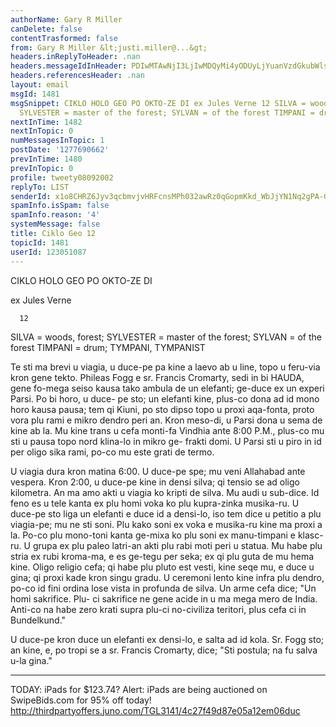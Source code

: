 ```yaml
---
authorName: Gary R Miller
canDelete: false
contentTrasformed: false
from: Gary R Miller &lt;justi.miller@...&gt;
headers.inReplyToHeader: .nan
headers.messageIdInHeader: PDIwMTAwNjI3LjIwMDQyMi4yODUyLjYuanVzdGkubWlsbGVyQGp1bm8uY29tPg==
headers.referencesHeader: .nan
layout: email
msgId: 1481
msgSnippet: CIKLO HOLO GEO PO OKTO-ZE DI ex Jules Verne 12 SILVA = woods, forest;
  SYLVESTER = master of the forest; SYLVAN = of the forest TIMPANI = drum; TYMPANI,
nextInTime: 1482
nextInTopic: 0
numMessagesInTopic: 1
postDate: '1277690662'
prevInTime: 1480
prevInTopic: 0
profile: tweety08092002
replyTo: LIST
senderId: x1o8CHRZ6Jyv3qcbmvjvHRFcnsMPh032awRz0qGopmKkd_WbJjYN1Nq2gPA-GABsob6JOTRZDtVQvsYEOhbxH_jH_3xz9zy8mCFB5Q
spamInfo.isSpam: false
spamInfo.reason: '4'
systemMessage: false
title: Ciklo Geo 12
topicId: 1481
userId: 123051087
---
```


 CIKLO HOLO GEO PO OKTO-ZE DI

 ex Jules Verne

      12

SILVA = woods, forest; 
 SYLVESTER = master of the forest; SYLVAN = of the forest
TIMPANI = drum; TYMPANI, TYMPANIST

Te sti ma brevi u viagia, u duce-pe pa kine a laevo ab u line,
topo u feru-via kron gene tekto.  Phileas Fogg e sr. Francis
Cromarty, sedi in bi HAUDA, gene fo-mega seiso kausa tako ambula
de un elefanti; ge-duce ex un experi Parsi.  Po bi horo, u duce-
pe sto; un elefanti kine, plus-co dona ad id mono horo kausa
pausa; tem qi Kiuni, po sto dipso topo u proxi aqa-fonta, proto
vora plu rami e mikro dendro peri an.  Kron meso-di, u Parsi dona
u sema de kine ab la.  Mu kine trans u cefa monti-fa Vindhia ante
8:00 P.M., plus-co mu sti u pausa topo nord klina-lo in mikro ge-
frakti domi.  U Parsi sti u piro in id per oligo sika rami, po-co
mu este grati de termo.

U viagia dura kron matina 6:00.  U duce-pe spe; mu veni Allahabad
ante vespera.  Kron 2:00, u duce-pe kine in densi silva; qi
tensio se ad oligo kilometra.  An ma amo akti u viagia ko kripti
de silva.  Mu audi u sub-dice.  Id feno es u tele kanta ex plu
homi voka ko plu kupra-zinka musika-ru.  U duce-pe sto liga un
elefanti e duce id a densi-lo, iso tem dice u petitio a plu
viagia-pe; mu ne sti soni.  Plu kako soni ex voka e musika-ru
kine ma proxi a la.  Po-co plu mono-toni kanta ge-mixa ko plu 
soni ex manu-timpani e klasc-ru.  U grupa ex plu paleo latri-an 
akti plu rabi moti peri u statua.  Mu habe plu stria ex rubi 
kroma-ma, e es ge-tegu per seka; ex qi plu guta de mu hema kine.
Oligo religio cefa; qi habe plu pluto est vesti, kine seqe mu, e 
duce u gina; qi proxi kade kron singu gradu.  U ceremoni lento 
kine infra plu dendro, po-co id fini ordina lose vista in 
profunda de silva.  Un arme cefa dice; "Un homi sakrifice.  Plu-
ci sakrifice ne gene acide in u ma mega mero de India.  Anti-co 
na habe zero krati supra plu-ci no-civiliza teritori, plus cefa 
ci in Bundelkund."

U duce-pe kron duce un elefanti ex densi-lo, e salta ad id kola. 
Sr. Fogg sto; an kine, e, po tropi se a sr. Francis Cromarty,
dice; "Sti postula; na fu salva u-la gina."
____________________________________________________________
TODAY: iPads for $123.74?
Alert: iPads are being auctioned on SwipeBids.com for 95% off today!
http://thirdpartyoffers.juno.com/TGL3141/4c27f49d87e05a12em06duc

